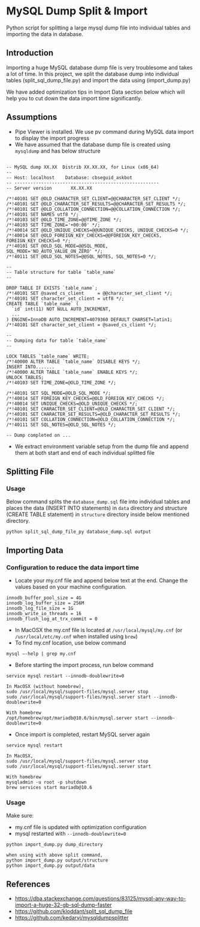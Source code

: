 # MySQL Dump Split & Import
Python script for splitting a large mysql dump file into individual tables and importing the data in database.

## Introduction
Importing a huge MySQL database dump file is very troublesome and takes a lot of time. In this project, we split
the database dump into individual tables (split_sql_dump_file.py) and import the data using (import_dump.py)

We have added optimization tips in Import Data section below which will help you to cut down the data import time
significantly.

## Assumptions
- Pipe Viewer is installed. We use pv command during MySQL data import to display the import progress
- We have assumed that the database dump file is created using `mysqldump` and has below structure
```

-- MySQL dump XX.XX  Distrib XX.XX.XX, for Linux (x86_64)
--
-- Host: localhost    Database: cbseguid_askbot
-- ------------------------------------------------------
-- Server version       XX.XX.XX

/*!40101 SET @OLD_CHARACTER_SET_CLIENT=@@CHARACTER_SET_CLIENT */;
/*!40101 SET @OLD_CHARACTER_SET_RESULTS=@@CHARACTER_SET_RESULTS */;
/*!40101 SET @OLD_COLLATION_CONNECTION=@@COLLATION_CONNECTION */;
/*!40101 SET NAMES utf8 */;
/*!40103 SET @OLD_TIME_ZONE=@@TIME_ZONE */;
/*!40103 SET TIME_ZONE='+00:00' */;
/*!40014 SET @OLD_UNIQUE_CHECKS=@@UNIQUE_CHECKS, UNIQUE_CHECKS=0 */;
/*!40014 SET @OLD_FOREIGN_KEY_CHECKS=@@FOREIGN_KEY_CHECKS, FOREIGN_KEY_CHECKS=0 */;
/*!40101 SET @OLD_SQL_MODE=@@SQL_MODE, SQL_MODE='NO_AUTO_VALUE_ON_ZERO' */;
/*!40111 SET @OLD_SQL_NOTES=@@SQL_NOTES, SQL_NOTES=0 */;

--
-- Table structure for table `table_name`
--

DROP TABLE IF EXISTS `table_name`;
/*!40101 SET @saved_cs_client     = @@character_set_client */;
/*!40101 SET character_set_client = utf8 */;
CREATE TABLE `table_name` (
  `id` int(11) NOT NULL AUTO_INCREMENT,
  ...
) ENGINE=InnoDB AUTO_INCREMENT=4079360 DEFAULT CHARSET=latin1;
/*!40101 SET character_set_client = @saved_cs_client */;

--
-- Dumping data for table `table_name`
--

LOCK TABLES `table_name` WRITE;
/*!40000 ALTER TABLE `table_name` DISABLE KEYS */;
INSERT INTO.......
/*!40000 ALTER TABLE `table_name` ENABLE KEYS */;
UNLOCK TABLES;
/*!40103 SET TIME_ZONE=@OLD_TIME_ZONE */;

/*!40101 SET SQL_MODE=@OLD_SQL_MODE */;
/*!40014 SET FOREIGN_KEY_CHECKS=@OLD_FOREIGN_KEY_CHECKS */;
/*!40014 SET UNIQUE_CHECKS=@OLD_UNIQUE_CHECKS */;
/*!40101 SET CHARACTER_SET_CLIENT=@OLD_CHARACTER_SET_CLIENT */;
/*!40101 SET CHARACTER_SET_RESULTS=@OLD_CHARACTER_SET_RESULTS */;
/*!40101 SET COLLATION_CONNECTION=@OLD_COLLATION_CONNECTION */;
/*!40111 SET SQL_NOTES=@OLD_SQL_NOTES */;

-- Dump completed on ...

```
- We extract environment variable setup from the dump file and append them at both start and end of each individual splitted file

## Splitting File

### Usage
Below command splits the `database_dump.sql` file into individual tables and places the data (INSERT INTO statements) in 
`data` directory and structure (CREATE TABLE statement) in `structure` directory inside below mentioned directory.

```
python split_sql_dump_file_py database_dump.sql output
```

## Importing Data

### Configuration to reduce the data import time
- Locate your my.cnf file and append below text at the end. Change the values based on your machine configuration.
```
innodb_buffer_pool_size = 4G
innodb_log_buffer_size = 256M
innodb_log_file_size = 1G
innodb_write_io_threads = 16
innodb_flush_log_at_trx_commit = 0
```
- In MacOSX the my.cnf file is located at `/usr/local/mysql/my.cnf` (or `/usr/local/etc/my.cnf` when installed using `brew`)
- To find my.cnf location, use below command
```
mysql –-help | grep my.cnf
```
- Before starting the import process, run below command 
```
service mysql restart --innodb-doublewrite=0

In MacOSX (without homebrew),
sudo /usr/local/mysql/support-files/mysql.server stop 
sudo /usr/local/mysql/support-files/mysql.server start --innodb-doublewrite=0

With homebrew
/opt/homebrew/opt/mariadb@10.6/bin/mysql.server start --innodb-doublewrite=0

```
- Once import is completed, restart MySQL server again
```
service mysql restart 

In MacOSX,
sudo /usr/local/mysql/support-files/mysql.server stop 
sudo /usr/local/mysql/support-files/mysql.server start

With homebrew
mysqladmin -u root -p shutdown
brew services start mariadb@10.6
```

### Usage
Make sure:
- my.cnf file is updated with optimization configuration
- mysql restarted with `--innodb-doublewrite=0`

```
python import_dump.py dump_directory

when using with above split command, 
python import_dump.py output/structure
python import_dump.py output/data
```

## References
- https://dba.stackexchange.com/questions/83125/mysql-any-way-to-import-a-huge-32-gb-sql-dump-faster
- https://github.com/kloddant/split_sql_dump_file
- https://github.com/kedarvj/mysqldumpsplitter
